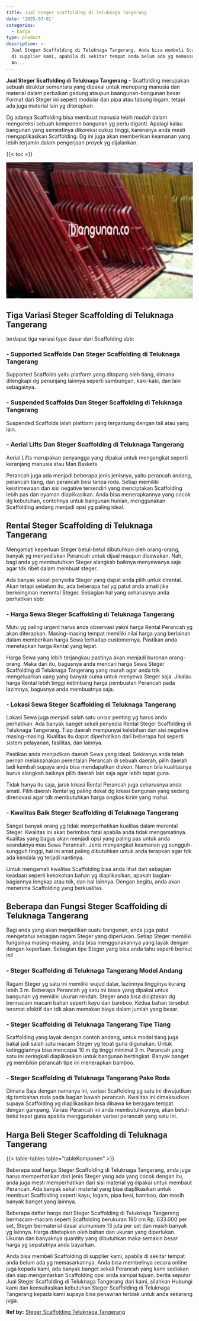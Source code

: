 ```yaml
---
title: Jual Steger Scaffolding di Teluknaga Tangerang
date: '2025-07-01'
categories:
  - harga
type: product
description: >-
  Jual Steger Scaffolding di Teluknaga Tangerang. Anda bisa membeli Scaffolding
  di supplier kami, apabila di sekitar tempat anda belum ada yg memasarkannya.
  An...
---
```


**Jual Steger Scaffolding di Teluknaga Tangerang** – Scaffolding merupakan sebuah struktur sementara yang dipakai untuk menopang manusia dan material dalam perbaikan gedung ataupun baangunan-bangunan besar. Format dari Steger ini seperti modular dan pipa atau tabung logam, tetapi ada juga material lain yg diterapkan.

Dg adanya Scaffolding bisa membuat manusia lebih mudah dalam mengoreksi sebuah komponen bangunan yg perlu diganti. Apalagi kalau bangunan yang semestinya dikoreksi cukup tinggi, karenanya anda mesti mengaplikasikan Scaffolding. Dg ini juga akan memberikan keamanan yang lebih terjamin dalam pengerjaan proyek yg dijalankan.

{{< toc >}}

![Jual Steger Scaffolding di Teluknaga Tangerang](/images/sewa-scaffolding-steger-30.png)

## Tiga Variasi Steger Scaffolding di Teluknaga Tangerang

terdapat tiga variasi type dasar dari Scaffolding sbb:

### \- Supported Scaffolds Dan Steger Scaffolding di Teluknaga Tangerang

Supported Scaffolds yaitu platform yang ditopang oleh tiang, dimana dilengkapi dg penunjang lainnya seperti sambungan, kaki-kaki, dan lain sebagainya.

### \- Suspended Scaffolds Dan Steger Scaffolding di Teluknaga Tangerang

Suspended Scaffolds ialah platform yang tergantung dengan tali atau yang lain.

### \- Aerial Lifts Dan Steger Scaffolding di Teluknaga Tangerang

Aerial Lifts merupakan penyangga yang dipakai untuk mengangkat seperti keranjang manusia atau Man Baskets

Perancah juga ada menjadi beberapa jenis jenisnya, yaitu perancah andang, perancah tiang, dan perancah besi tanpa roda. Setiap memiliki keistimewaan dan sisi negative tersendiri yang menciptakan Scaffolding lebih pas dan nyaman diaplikasikan. Anda bisa menerapkannya yang cocok dg kebutuhan, contohnya untuk bangunan hunian, menggunakan Scaffolding andang menjadi opsi yg paling ideal.

## Rental Steger Scaffolding di Teluknaga Tangerang

Mengamati keperluan Steger betul-betul dibutuhkan oleh orang-orang, banyak yg menyediakan Perancah untuk dijual maupun disewakan. Nah, bagi anda yg membutuhkan Steger alangkah baiknya menyewanya saja agar tdk ribet dalam membuat steger.

Ada banyak sekali penyedia Steger yang dapat anda pilih untuk dirental. Akan tetapi sebelum itu, ada beberapa hal yg patut anda amati jika berkeinginan merental Steger. Sebagian hal yang seharusnya anda perhatikan sbb:

### \- Harga Sewa Steger Scaffolding di Teluknaga Tangerang

Mutu yg paling urgent harus anda observasi yakni harga Rental Perancah yg akan diterapkan. Masing-masing tempat memiliki nilai harga yang berlainan dalam memberikan harga Sewa terhadap customernya. Pastikan anda menetapkan harga Rental yang tepat.

Harga Sewa yang lebih terjangkau pastinya akan menjadi buronan orang-orang. Maka dari itu, bagusnya anda mencari harga Sewa Steger Scaffolding di Teluknaga Tangerang yang murah agar anda tdk mengeluarkan uang yang banyak cuma untuk menyewa Steger saja. Jikalau harga Rental lebih tinggi ketimbang harga pembuatan Perancah pada lazimnya, bagusnya anda membuatnya saja.

### \- Lokasi Sewa Steger Scaffolding di Teluknaga Tangerang

Lokasi Sewa juga menjadi salah satu unsur penting yg harus anda perhatikan. Ada banyak banget sekali penyedia Rental Steger Scaffolding di Teluknaga Tangerang. Tiap daerah mempunyai kelebihan dan sisi negative masing-masing. Kualitas itu dapat diperhatikan dari beberapa hal seperti sistem pelayanan, fasilitas, dan lainnya.

Pastikan anda menjadikan daerah Sewa yang ideal. Sekiranya anda telah pernah melaksanakan perentalan Perancah di sebuah daerah, pilih daerah tadi kembali supaya anda bisa mendapatkan diskon. Namun bila kualitasnya buruk alangkah baiknya pilih daerah lain saja agar lebih tepat guna.

Tidak hanya itu saja, jarak lokasi Rental Perancah juga seharusnya anda amati. Pilih daerah Rental yg paling dekat dg lokasi bangunan yang sedang direnovasi agar tdk membutuhkan harga ongkos kirim yang mahal.

### \- Kwalitas Baik Steger Scaffolding di Teluknaga Tangerang

Sangat banyak orang yg tidak memperhatikan kualitas dalam merental Steger. Kwalitas ini akan berimbas fatal apabila anda tidak mengamatinya. Kualitas yang bagus akan menjadi opsi yang paling pas untuk anda seandainya mau Sewa Perancah. Jenis menyangkut keamanan yg sungguh-sungguh tinggi, hal ini amat paling dibutuhkan untuk anda terapkan agar tdk ada kendala yg terjadi nantinya.

Untuk mengamati kwalitas Scaffolding bisa anda lihat dari sebagian keadaan seperti kekokohan bahan yg diaplikasikan, apakah bagian-bagiannya lengkap atau tdk, dan hal lainnya. Dengan begitu, anda akan menerima Scaffolding yang berkualitas.

## Beberapa dan Fungsi Steger Scaffolding di Teluknaga Tangerang

Bagi anda yang akan menjadikan suatu bangunan, anda juga patut mengetahui sebagian ragam Steger yang diperlukan. Setiap Steger memiliki fungsinya masing-masing, anda bisa menggunakannya yang layak dengan dengan keperluan. Sebagian tipe Steger yang bisa anda tahu seperti berikut ini!

### \- Steger Scaffolding di Teluknaga Tangerang Model Andang

Ragam Steger yg satu ini memiliki wujud datar, lazimnya tingginya kurang lebih 3 m. Beberapa Perancah yg satu ini biasa yang dipakai untuk bangunan yg memiliki ukuran rendah. Steger anda bisa diciptakan dg bermacam macam bahan seperti kayu dan bamboo. Kedua bahan tersebut teramat efektif dan tdk akan memakan biaya dalam jumlah yang besar.

### \- Steger Scaffolding di Teluknaga Tangerang Tipe Tiang

Scaffolding yang layak dengan contoh andang, untuk model tiang juga bakal jadi salah satu macam Steger yg tepat guna digunakan. Untuk ketinggiannya bisa mencapai 10 m dg tinggi minimal 3 m. Perancah yang satu ini seringkali diaplikasikan untuk bangunan bertingkat. Banyak banget yg membikin perancah tipe ini menerapkan bamboo.

### \- Steger Scaffolding di Teluknaga Tangerang Pake Roda

Dimana Saja dengan namanya ini, variasi Scaffolding yg satu ini diwujudkan dg tambahan roda pada bagian bawah perancah. Kwalitas ini dimaksudkan supaya Scaffolding yg diaplikasikan bisa dibawa ke beragam tempat dengan gampang. Variasi Perancah ini anda membutuhkannya, akan betul-betul tepat guna apabila menggunakan variasi perancah yang satu ini.

## Harga Beli Steger Scaffolding di Teluknaga Tangerang

{{< table-tables table="tableKomponen" >}}

Beberapa soal harga Steger Scaffolding di Teluknaga Tangerang, anda juga harus memperhatikan dari jenis Steger yang ada yang cocok dengan itu, anda juga mesti memperhatikan dari sisi material yg dipakai untuk membaut Perancah. Ada banyak sekali material yang bisa diaplikasikan untuk membuat Scaffolding seperti kayu, logam, pipa besi, bamboo, dan masih banyak banget yang lainnya.

Beberapa daftar harga dari Steger Scaffolding di Teluknaga Tangerang bermacam-macam seperti Scaffolding berukuran 190 cm Rp. 633.000 per set, Steger bermaterial dasar alumunium 13 juta per set dan masih banyak yg lainnya. Harga ditetapkan oleh bahan dan ukuran yang diperlukan. Ukuran dan banyaknya quantity yang dibutuhkan maka semakin besar harga yg sepatutnya anda bayarkan.

Anda bisa membeli Scaffolding di supplier kami, apabila di sekitar tempat anda belum ada yg memasarkannya. Anda bisa membelinya secara online juga kepada kami, ada banyak banget sekali Perancah yang kami sediakan dan siap mengantarkan Scaffolding opsi anda sampai tujuan. berita seputar Jual Steger Scaffolding di Teluknaga Tangerang dari kami, silahkan Hubungi kami dan konsultasikan kebutuhan Steger Scaffolding di Teluknaga Tangerang kepada kami supaya bisa penawran terbiak untuk anda sekarang juga.

**Ref by:** [Steger Scaffolding Teluknaga Tangerang](https://id.wikipedia.org/wiki/Steger)
